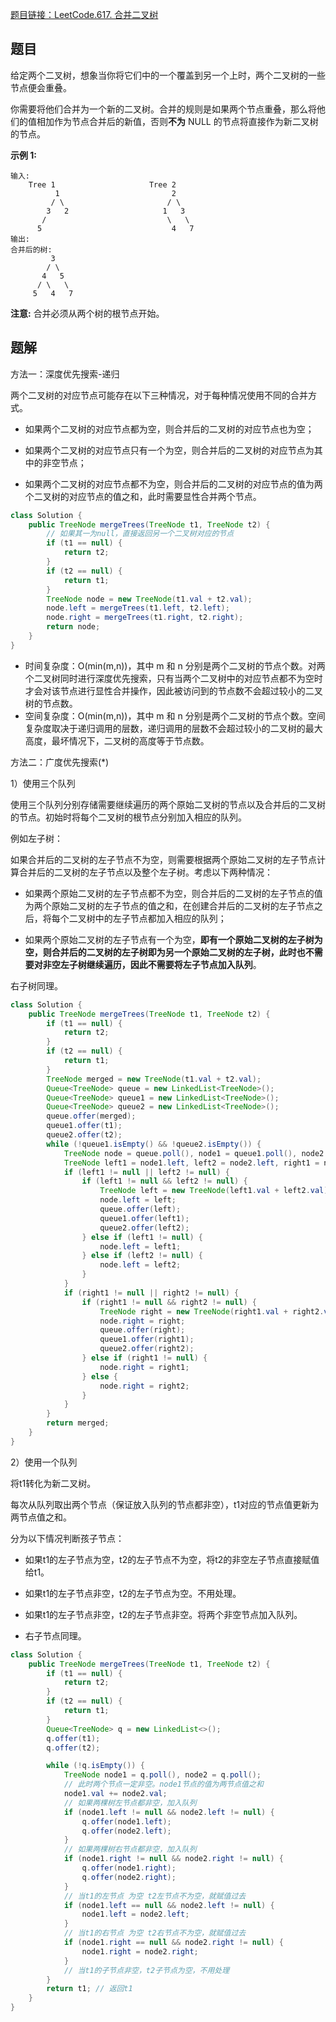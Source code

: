 [题目链接：LeetCode.617. 合并二叉树](https://leetcode-cn.com/problems/merge-two-binary-trees/)

## 题目

给定两个二叉树，想象当你将它们中的一个覆盖到另一个上时，两个二叉树的一些节点便会重叠。

你需要将他们合并为一个新的二叉树。合并的规则是如果两个节点重叠，那么将他们的值相加作为节点合并后的新值，否则**不为** NULL 的节点将直接作为新二叉树的节点。

**示例 1:**

```
输入: 
	Tree 1                     Tree 2                  
          1                         2                             
         / \                       / \                            
        3   2                     1   3                        
       /                           \   \                      
      5                             4   7                  
输出: 
合并后的树:
	     3
	    / \
	   4   5
	  / \   \ 
	 5   4   7
```

**注意:** 合并必须从两个树的根节点开始。

## 题解

方法一：深度优先搜索-递归

两个二叉树的对应节点可能存在以下三种情况，对于每种情况使用不同的合并方式。

* 如果两个二叉树的对应节点都为空，则合并后的二叉树的对应节点也为空；

* 如果两个二叉树的对应节点只有一个为空，则合并后的二叉树的对应节点为其中的非空节点；

* 如果两个二叉树的对应节点都不为空，则合并后的二叉树的对应节点的值为两个二叉树的对应节点的值之和，此时需要显性合并两个节点。

```java
class Solution {
    public TreeNode mergeTrees(TreeNode t1, TreeNode t2) {
        // 如果其一为null，直接返回另一个二叉树对应的节点
        if (t1 == null) {
            return t2;
        }
        if (t2 == null) {
            return t1;
        }
        TreeNode node = new TreeNode(t1.val + t2.val);
        node.left = mergeTrees(t1.left, t2.left);
        node.right = mergeTrees(t1.right, t2.right);
        return node;
    }
}
```

* 时间复杂度：O(min(m,n))，其中 m 和 n 分别是两个二叉树的节点个数。对两个二叉树同时进行深度优先搜索，只有当两个二叉树中的对应节点都不为空时才会对该节点进行显性合并操作，因此被访问到的节点数不会超过较小的二叉树的节点数。
* 空间复杂度：O(min(m,n))，其中 m 和 n 分别是两个二叉树的节点个数。空间复杂度取决于递归调用的层数，递归调用的层数不会超过较小的二叉树的最大高度，最坏情况下，二叉树的高度等于节点数。

方法二：广度优先搜索(*)

1）使用三个队列

使用三个队列分别存储需要继续遍历的两个原始二叉树的节点以及合并后的二叉树的节点。初始时将每个二叉树的根节点分别加入相应的队列。

例如左子树：

如果合并后的二叉树的左子节点不为空，则需要根据两个原始二叉树的左子节点计算合并后的二叉树的左子节点以及整个左子树。考虑以下两种情况：

* 如果两个原始二叉树的左子节点都不为空，则合并后的二叉树的左子节点的值为两个原始二叉树的左子节点的值之和，在创建合并后的二叉树的左子节点之后，将每个二叉树中的左子节点都加入相应的队列；

* 如果两个原始二叉树的左子节点有一个为空，**即有一个原始二叉树的左子树为空，则合并后的二叉树的左子树即为另一个原始二叉树的左子树，此时也不需要对非空左子树继续遍历，因此不需要将左子节点加入队列**。

右子树同理。

```java
class Solution {
    public TreeNode mergeTrees(TreeNode t1, TreeNode t2) {
        if (t1 == null) {
            return t2;
        }
        if (t2 == null) {
            return t1;
        }
        TreeNode merged = new TreeNode(t1.val + t2.val);
        Queue<TreeNode> queue = new LinkedList<TreeNode>();
        Queue<TreeNode> queue1 = new LinkedList<TreeNode>();
        Queue<TreeNode> queue2 = new LinkedList<TreeNode>();
        queue.offer(merged);
        queue1.offer(t1);
        queue2.offer(t2);
        while (!queue1.isEmpty() && !queue2.isEmpty()) {
            TreeNode node = queue.poll(), node1 = queue1.poll(), node2 = queue2.poll();
            TreeNode left1 = node1.left, left2 = node2.left, right1 = node1.right, right2 = node2.right;
            if (left1 != null || left2 != null) {
                if (left1 != null && left2 != null) {
                    TreeNode left = new TreeNode(left1.val + left2.val);
                    node.left = left;
                    queue.offer(left);
                    queue1.offer(left1);
                    queue2.offer(left2);
                } else if (left1 != null) {
                    node.left = left1;
                } else if (left2 != null) {
                    node.left = left2;
                }
            }
            if (right1 != null || right2 != null) {
                if (right1 != null && right2 != null) {
                    TreeNode right = new TreeNode(right1.val + right2.val);
                    node.right = right;
                    queue.offer(right);
                    queue1.offer(right1);
                    queue2.offer(right2);
                } else if (right1 != null) {
                    node.right = right1;
                } else {
                    node.right = right2;
                }
            }
        }
        return merged;
    }
}

```

2）使用一个队列

将t1转化为新二叉树。

每次从队列取出两个节点（保证放入队列的节点都非空），t1对应的节点值更新为两节点值之和。

分为以下情况判断孩子节点：

* 如果t1的左子节点为空，t2的左子节点不为空，将t2的非空左子节点直接赋值给t1。

* 如果t1的左子节点非空，t2的左子节点为空。不用处理。
* 如果t1的左子节点非空，t2的左子节点非空。将两个非空节点加入队列。
* 右子节点同理。

```java
class Solution {
    public TreeNode mergeTrees(TreeNode t1, TreeNode t2) {
        if (t1 == null) {
            return t2;
        }
        if (t2 == null) {
            return t1;
        }
        Queue<TreeNode> q = new LinkedList<>();
        q.offer(t1);
        q.offer(t2);

        while (!q.isEmpty()) {
            TreeNode node1 = q.poll(), node2 = q.poll();
            // 此时两个节点一定非空。node1节点的值为两节点值之和
            node1.val += node2.val;
            // 如果两棵树左节点都非空，加入队列
            if (node1.left != null && node2.left != null) {
                q.offer(node1.left);
                q.offer(node2.left);
            }
            // 如果两棵树右节点都非空，加入队列
            if (node1.right != null && node2.right != null) {
                q.offer(node1.right);
                q.offer(node2.right);
            }
            // 当t1的左节点 为空 t2左节点不为空，就赋值过去
            if (node1.left == null && node2.left != null) {
                node1.left = node2.left;
            }
            // 当t1的右节点 为空 t2右节点不为空，就赋值过去
            if (node1.right == null && node2.right != null) {
                node1.right = node2.right;
            }
            // 当t1的子节点非空，t2子节点为空，不用处理
        }
        return t1; // 返回t1
    }
}
```

